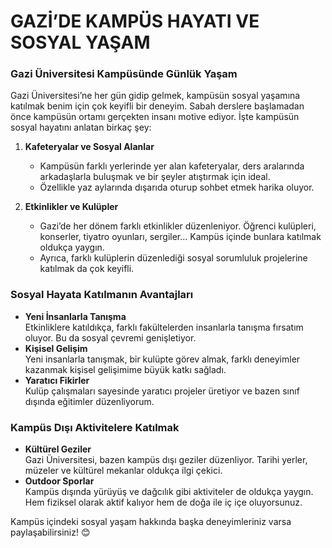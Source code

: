 # GAZİ’DE KAMPÜS HAYATI VE SOSYAL YAŞAM

### Gazi Üniversitesi Kampüsünde Günlük Yaşam

Gazi Üniversitesi’ne her gün gidip gelmek, kampüsün sosyal yaşamına katılmak benim için çok keyifli bir deneyim. Sabah derslere başlamadan önce kampüsün ortamı gerçekten insanı motive ediyor. İşte kampüsün sosyal hayatını anlatan birkaç şey:

1. **Kafeteryalar ve Sosyal Alanlar**

    - Kampüsün farklı yerlerinde yer alan kafeteryalar, ders aralarında arkadaşlarla buluşmak ve bir şeyler atıştırmak için ideal.
    - Özellikle yaz aylarında dışarıda oturup sohbet etmek harika oluyor.

2. **Etkinlikler ve Kulüpler**
    - Gazi’de her dönem farklı etkinlikler düzenleniyor. Öğrenci kulüpleri, konserler, tiyatro oyunları, sergiler… Kampüs içinde bunlara katılmak oldukça yaygın.
    - Ayrıca, farklı kulüplerin düzenlediği sosyal sorumluluk projelerine katılmak da çok keyifli.

### Sosyal Hayata Katılmanın Avantajları

-   **Yeni İnsanlarla Tanışma**  
    Etkinliklere katıldıkça, farklı fakültelerden insanlarla tanışma fırsatım oluyor. Bu da sosyal çevremi genişletiyor.
-   **Kişisel Gelişim**  
    Yeni insanlarla tanışmak, bir kulüpte görev almak, farklı deneyimler kazanmak kişisel gelişimime büyük katkı sağladı.
-   **Yaratıcı Fikirler**  
    Kulüp çalışmaları sayesinde yaratıcı projeler üretiyor ve bazen sınıf dışında eğitimler düzenliyorum.

### Kampüs Dışı Aktivitelere Katılmak

-   **Kültürel Geziler**  
    Gazi Üniversitesi, bazen kampüs dışı geziler düzenliyor. Tarihi yerler, müzeler ve kültürel mekanlar oldukça ilgi çekici.
-   **Outdoor Sporlar**  
    Kampüs dışında yürüyüş ve dağcılık gibi aktiviteler de oldukça yaygın. Hem fiziksel olarak aktif kalıyor hem de doğa ile iç içe oluyorsunuz.

Kampüs içindeki sosyal yaşam hakkında başka deneyimleriniz varsa paylaşabilirsiniz! 😊
